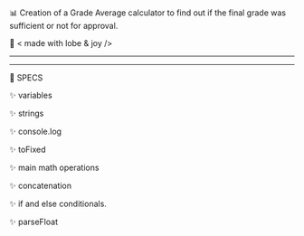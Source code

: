 📊 Creation of a Grade Average calculator to find out if the final grade was sufficient or not for approval.

🤎 < made with lobe & joy />

_________________________________________________________________________________________



_________________________________________________________________________________________
📌 SPECS


✨ variables

✨ strings 

✨ console.log 

✨ toFixed 

✨ main math operations 

✨ concatenation

✨ if and else conditionals.

✨ parseFloat 

